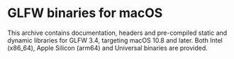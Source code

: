 # GLFW binaries for macOS

This archive contains documentation, headers and pre-compiled static and dynamic
libraries for GLFW 3.4, targeting macOS 10.8 and later.  Both Intel
(x86\_64), Apple Silicon (arm64) and Universal binaries are provided.

